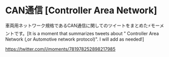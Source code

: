 # CAN通信 [Controller Area Network]

車両用ネットワーク規格であるCAN通信に関してのツイートをまとめた⚡モーメントです。[It is a moment that summarizes tweets about " Controller Area Network (,or Automotive network protocol)". I will add as needed!]

https://twitter.com/i/moments/781978252898217985

